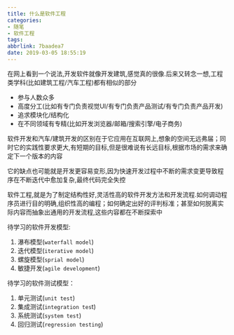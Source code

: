 ```yaml
---
title: 什么是软件工程
categories: 
- 随笔
- 软件工程
tags: 
abbrlink: 7baadea7
date: 2019-03-05 18:55:19
---
```


在网上看到一个说法,开发软件就像开发建筑,感觉真的很像.后来又转念一想,工程类学科(比如建筑工程/汽车工程)都有相似的部分

* 参与人数众多
* 高度分工(比如有专门负责视觉UI/有专门负责产品测试/有专门负责产品开发)
* 追求模块化/结构化
* 在不同领域有专精(比如开发浏览器/邮箱/搜索引擎/电子商务)

软件开发和汽车/建筑开发的区别在于它应用在互联网上,想象的空间无远弗届；同时它的实践性要求更大,有短期的目标,但是很难说有长远目标,根据市场的需求来确定下一个版本的内容  

它的缺点也可能就是开发更容易变形,因为快速开发过程中不断的需求变更导致程序在不断迭代中愈加复杂,最终代码完全失控

软件工程,就是为了制定结构性好,灵活性高的软件开发方法和开发流程.如何调动程序员进行目的明确,组织性高的编程；如何确定出好的评判标准；甚至如何脱离实际内容而抽象出通用的开发流程,这些内容都在不断探索中

待学习的软件开发模型:

1. 瀑布模型(`waterfall model`)
2. 迭代模型(`iterative model`)
3. 螺旋模型(`sprial model`)
4. 敏捷开发(`agile development`)

待学习的软件测试模型：

1. 单元测试(`unit test`)
2. 集成测试(`integration tes`t)
3. 系统测试(`system test`)
4. 回归测试(`regression testing`)